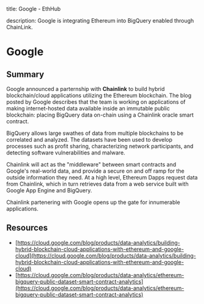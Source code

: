 title: Google - EthHub

description: Google is integrating Ethereum into BigQuery enabled through ChainLink.

# Google

## Summary
Google announced a parternship with **Chainlink** to build hybrid blockchain/cloud applications utilizing the Ethereum blockchain. The blog posted by Google describes that the team is working on applications of making internet-hosted data available inside an immutable public blockchain: placing BigQuery data on-chain using a Chainlink oracle smart contract.

BigQuery allows large swathes of data from multiple blockchains to be correlated and analyzed. The datasets have been used to develop processes such as profit sharing, characterizing network participants, and detecting software vulnerabilities and malware.

Chainlink will act as the "middleware" between smart contracts and Google's real-world data, and provide a secure on and off ramp for the outside information they need. At a high level, Ethereum Dapps request data from Chainlink, which in turn retrieves data from a web service built with Google App Engine and BigQuery.

Chainlink partenering with Google opens up the gate for innumerable applications.

## Resources

* [https://cloud.google.com/blog/products/data-analytics/building-hybrid-blockchain-cloud-applications-with-ethereum-and-google-cloud](https://cloud.google.com/blog/products/data-analytics/building-hybrid-blockchain-cloud-applications-with-ethereum-and-google-cloud)
* [https://cloud.google.com/blog/products/data-analytics/ethereum-bigquery-public-dataset-smart-contract-analytics](https://cloud.google.com/blog/products/data-analytics/ethereum-bigquery-public-dataset-smart-contract-analytics)
